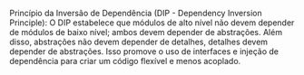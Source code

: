 Princípio da Inversão de Dependência (DIP - Dependency Inversion Principle): 
O DIP estabelece que módulos de alto nível não devem depender de módulos de baixo nível; ambos devem depender de abstrações. Além disso, abstrações não devem depender de detalhes, detalhes devem depender de abstrações. Isso promove o uso de interfaces e injeção de dependência para criar um código flexível e menos acoplado.